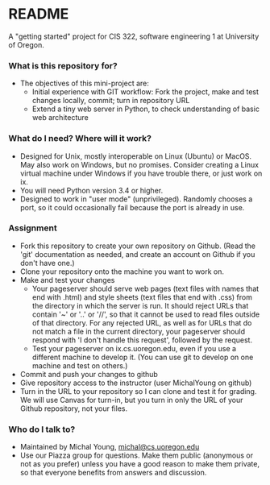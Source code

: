 # README #

A "getting started" project for CIS 322, software engineering 1 at University of Oregon.

### What is this repository for? ###

* The objectives of this mini-project are:
  * Initial experience with GIT workflow:  Fork the project, make and test changes locally, commit;  turn in repository URL
  * Extend a tiny web server in Python, to check understanding of basic web architecture

### What do I need?  Where will it work? ###

* Designed for Unix, mostly interoperable on Linux (Ubuntu) or MacOS.  May also work on Windows, but no promises.  Consider creating a Linux virtual machine under Windows if you have trouble there, or just work on ix. 
* You will need Python version 3.4 or higher. 
* Designed to work in "user mode" (unprivileged).  Randomly chooses a port, so it could occasionally fail because the port is already in use.  

### Assignment ###
* Fork this repository to create your own repository on Github.  (Read the 'git' documentation as needed, and create an account on Github if you don't have one.) 
* Clone your repository onto the machine you want to work on.
* Make and test your changes
  * Your pageserver should serve web pages (text files with names that end with .html) and style sheets (text files that end with .css) from the directory in which the server is run.  It should reject URLs that contain '~' or '..' or '//', so that it cannot be used to read files outside of that directory.  For any rejected URL, as well as for URLs that do not match a file in the current directory, your pageserver should respond with 'I don't handle this request', followed by the request.
  *  Test your pageserver on ix.cs.uoregon.edu, even if you use a different machine to develop it.  (You can use git to develop on one machine and test on others.) 
* Commit and push your changes to github
* Give repository access to the instructor (user MichalYoung on github)
* Turn in the URL to your repository so I can clone and test it for grading.  We will use Canvas for turn-in, but you turn in only the URL of your Github repository, not your files. 

### Who do I talk to? ###

* Maintained by Michal Young, michal@cs.uoregon.edu
* Use our Piazza group for questions. Make them public (anonymous or not as you prefer) unless you have a good reason to make them private, so that everyone benefits from answers and discussion. 
